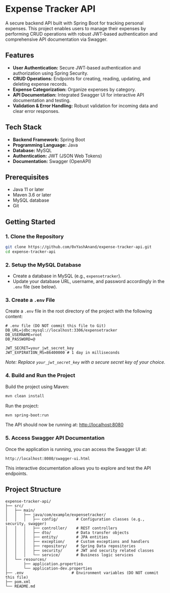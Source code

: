 # Expense Tracker API

A secure backend API built with Spring Boot for tracking personal expenses. This project enables users to manage their expenses by performing CRUD operations with robust JWT-based authentication and comprehensive API documentation via Swagger.

## Features

- **User Authentication:** Secure JWT-based authentication and authorization using Spring Security.
- **CRUD Operations:** Endpoints for creating, reading, updating, and deleting expense records.
- **Expense Categorization:** Organize expenses by category.
- **API Documentation:** Integrated Swagger UI for interactive API documentation and testing.
- **Validation & Error Handling:** Robust validation for incoming data and clear error responses.

## Tech Stack

- **Backend Framework:** Spring Boot
- **Programming Language:** Java
- **Database:** MySQL
- **Authentication:** JWT (JSON Web Tokens)
- **Documentation:** Swagger (OpenAPI)

## Prerequisites

- Java 11 or later
- Maven 3.6 or later
- MySQL database
- Git

## Getting Started

### 1. Clone the Repository

```bash
git clone https://github.com/0xYashAnand/expense-tracker-api.git
cd expense-tracker-api
```

### 2. Setup the MySQL Database

- Create a database in MySQL (e.g., `expensetracker`).
- Update your database URL, username, and password accordingly in the `.env` file (see below).

### 3. Create a `.env` File

Create a `.env` file in the root directory of the project with the following content:

```dotenv
# .env file (DO NOT commit this file to Git)
DB_URL=jdbc:mysql://localhost:3306/expensetracker
DB_USERNAME=root
DB_PASSWORD=@

JWT_SECRET=your_jwt_secret_key
JWT_EXPIRATION_MS=86400000 # 1 day in milliseconds
```

*Note: Replace `your_jwt_secret_key` with a secure secret key of your choice.*

### 4. Build and Run the Project

Build the project using Maven:

```bash
mvn clean install
```

Run the project:

```bash
mvn spring-boot:run
```

The API should now be running at: [http://localhost:8080](http://localhost:8080)

### 5. Access Swagger API Documentation

Once the application is running, you can access the Swagger UI at:

```
http://localhost:8080/swagger-ui.html
```

This interactive documentation allows you to explore and test the API endpoints.

## Project Structure

```plaintext
expense-tracker-api/
├── src/
│   ├── main/
│   │   ├── java/com/example/expensetracker/
│   │   │   ├── config/        # Configuration classes (e.g., security, swagger)
│   │   │   ├── controller/    # REST controllers
│   │   │   ├── dto/           # Data transfer objects
│   │   │   ├── entity/        # JPA entities
│   │   │   ├── exception/     # Custom exceptions and handlers
│   │   │   ├── repository/    # Spring Data repositories
│   │   │   ├── security/      # JWT and security related classes
│   │   │   └── service/       # Business logic services
│   └── resources/
│       ├── application.properties
│       └── application-dev.properties
├── .env                     # Environment variables (DO NOT commit this file)
├── pom.xml
└── README.md
```


